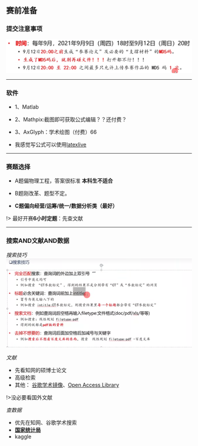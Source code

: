 ## 赛前准备
### **提交注意事项**
![alt text](papers\DigitalAnalog\images\Time.png)



---
### **软件**

- 1、Matlab

- 2、Mathpix:截图即可获取公式编辑？？还付费？
 
- 3、AxGlyph：学术绘图（付费）66

- 我感觉写公式可以使用[latexlive](https://www.latexlive.com/)



---
### **赛题选择**

-  A题偏物理工程，答案很标准 **本科生不适合**

-  B题刚改革、题型不定。

-  **C题偏向经营/运筹/统一/数据分析类（最好）**


!> 最好开赛**6小时定题**：先查文献


---
### **搜索AND文献AND数据**

*搜索技巧*
![alt text](papers\DigitalAnalog\images\Search.png)


*文献*
- 先看知网的硕博士论文
- 高级检索 
- 其他： [谷歌学术镜像](http://scholar.hedasudi.com/)、[Open Access Library](https://www.oalib.com/)  

!>没必要看国外文献


*查数据*
- 优先在知网、谷歌学术搜索
- [**国家统计局**](https://data.stats.gov.cn/)
- kaggle